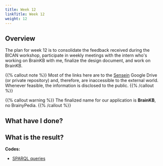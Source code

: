 ```yaml
---
title: Week 12
linkTitle: Week 12
weight: 12
---
```

## Overview

The plan for week 12 is to consolidate the feedback received during the BICAN workshop, participate in weekly meetings with the intern who's working on BrainKB with me, finalize the design document, and work on BrainKB.

{{% callout note %}}
Most of the links here are to the [Sensein](https://sensein.group/) Google Drive (or private repository) and, therefore, are inaccessible to the external world. Whenever feasible, the information is disclosed to the public.
{{% /callout %}}
<br/>

{{% callout warning %}}
The finalized name for our application is **BrainKB**, no BrainyPedia.
{{% /callout %}}

## What have I done?




## What is the result?




**Codes:**

- [SPARQL queries](https://github.com/sensein/brainypedia/tree/ingestion-fapi-skeleton/sparql_queries) 
 	 


<!-- ### References -->

 
